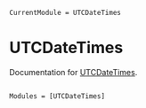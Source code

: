 ```@meta
CurrentModule = UTCDateTimes
```

# UTCDateTimes

Documentation for [UTCDateTimes](https://github.com/invenia/UTCDateTimes.jl).

```@index
```

```@autodocs
Modules = [UTCDateTimes]
```
